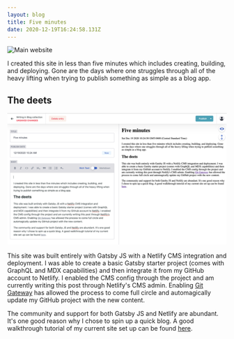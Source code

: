 ```yaml
---
layout: blog
title: Five minutes
date: 2020-12-19T16:24:58.131Z
---
```

<img class="responsive-img" src="/images/uploads/screen-shot-2020-12-19-at-1.18.48-pm.png" alt="Main website" />

I created this site in less than five minutes which includes creating, building, and deploying. Gone are the days where one struggles through all of the heavy lifting when trying to publish something as simple as a blog app.

## The deets

<img class="responsive-img" src="/images/uploads/screen-shot-2020-12-19-at-12.47.51-pm.png" alt="Netlify CMS Admin" />

This site was built entirely with Gatsby JS with a Netlify CMS integration and deployment. I was able to create a basic Gatsby starter project (comes with GraphQL and MDX capabilities) and then integrate it from my GitHub account to Netlify. I enabled the CMS config through the project and am currently writing this post through Netlify's CMS admin. Enabling [Git Gateway](https://docs.netlify.com/visitor-access/git-gateway/) has allowed the process to come full circle and automagically update my GitHub project with the new content.

The community and support for both Gatsby JS and Netlify are abundant. It's one good reason why I chose to spin up a quick blog. A good walkthrough tutorial of my current site set up can be found [here](https://www.freecodecamp.org/news/how-to-build-a-blog-with-gatsby-and-netlify-cms/).